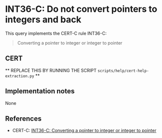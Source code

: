# INT36-C: Do not convert pointers to integers and back

This query implements the CERT-C rule INT36-C:

> Converting a pointer to integer or integer to pointer


## CERT

** REPLACE THIS BY RUNNING THE SCRIPT `scripts/help/cert-help-extraction.py` **

## Implementation notes

None

## References

* CERT-C: [INT36-C: Converting a pointer to integer or integer to pointer](https://wiki.sei.cmu.edu/confluence/display/c)
